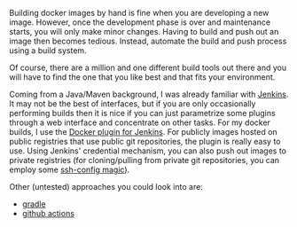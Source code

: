 Building docker images by hand is fine when you are developing a new image. However, once
the development phase is over and maintenance starts, you will only make minor changes.
Having to build and push out an image then becomes tedious. Instead, automate the build
and push process using a build system.

Of course, there are a million and one different build tools out there and you will have
to find the one that you like best and that fits your environment.

Coming from a Java/Maven background, I was already familiar with 
[Jenkins](https://www.jenkins.io/). It may not be the best of interfaces, but if you 
are only occasionally performing builds then it is nice if you can just parametrize 
some plugins through a web interface and concentrate on other tasks. For my docker builds, 
I use the [Docker plugin for Jenkins](https://plugins.jenkins.io/docker-plugin/). For publicly
images hosted on public registries that use public git repositories, the plugin
is really easy to use. Using Jenkins' credential mechanism, you can also push out
images to private registries (for cloning/pulling from private git repositories, you 
can employ some [ssh-config magic](http://open.fracpete.org/2017/09/jenkins-and-private-repos-on-github/)). 

Other (untested) approaches you could look into are:

* [gradle](https://tomgregory.com/automating-docker-builds-with-gradle/)
* [github actions](https://github.com/marketplace/actions/build-and-push-docker-images)
